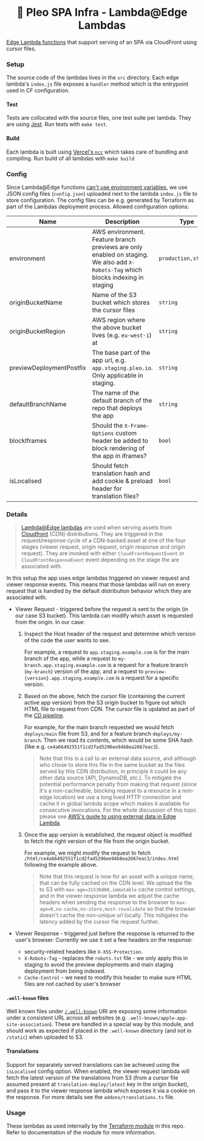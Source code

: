 <h1 align="center">
  🔋 Pleo SPA Infra - Lambda@Edge Lambdas
</h1>

[Edge Lambda functions](https://aws.amazon.com/lambda/edge/) that support serving of an SPA via
CloudFront using cursor files.

### Setup

The source code of the lambdas lives in the `src` directory. Each edge lambda's `index.js` file
exposes a `handler` method which is the entrypoint used in CF configuration.

#### Test

Tests are collocated with the source files, one test suite per lambda. They are using
[Jest](https://jestjs.io/). Run tests with `make test`.

#### Build

Each lambda is built using [Vercel's `ncc`](https://github.com/vercel/ncc) which takes care of
bundling and compiling. Run build of all lambdas with `make build`

### Config

Since Lambda@Edge functions
[can't use environment variables](https://docs.aws.amazon.com/AmazonCloudFront/latest/DeveloperGuide/edge-functions-restrictions.html#lambda-at-edge-function-restrictions),
we use JSON config files (`config.json`) uploaded next to the lambda `index.js` file to store
configuration. The config files can be e.g. generated by Terraform as part of the Lambdas deployment
process. Allowed configuration options:

| Name                     | Description                                                                                                                       | Type                 | Default  | Required |
| ------------------------ | --------------------------------------------------------------------------------------------------------------------------------- | -------------------- | -------- | :------: |
| environment              | AWS environment. Feature branch previews are only enabled on staging. We also add `X-Robots-Tag` which blocks indexing in staging | `production,staging` | n/a      |   yes    |
| originBucketName         | Name of the S3 bucket which stores the cursor files                                                                               | `string`             | n/a      |   yes    |
| originBucketRegion       | AWS region where the above bucket lives (e.g. `eu-west-1`) at                                                                     | `string`             | n/a      |   yes    |
| previewDeploymentPostfix | The base part of the app url, e.g. `app.staging.pleo.io`. Only applicable in staging.                                             | `string`             | n/a      |   yes    |
| defaultBranchName        | The name of the default branch of the repo that deploys the app                                                                   | `string`             | `master` |    no    |
| blockIframes             | Should the `X-Frame-Options` custom header be added to block rendering of the app in iframes?                                     | `bool`               | `false`  |    no    |
| isLocalised              | Should fetch translation hash and add cookie & preload header for translation files?                                              | `bool`               | `false`  |    no    |

### Details

> [Lambda@Edge lambdas](https://aws.amazon.com/lambda/edge/) are used when serving assets from
> [Cloudfront](https://aws.amazon.com/cloudfront/) (CDN) distributions. They are triggered in the
> request/response cycle of a CDN-backed asset at one of the four stages (viewer request, origin
> request, origin response and origin request). They are invoked with either
> `CloudFrontRequestEvent` or `CloudFrontResponseEvent` event depending on the stage the are
> associated with.

In this setup the app uses edge lambdas triggered on viewer request and viewer response events. This
means that those lambdas will run on every request that is handled by the default distribution
behavior which they are associated with.

-   Viewer Request - triggered before the request is sent to the origin (in our case S3 bucket).
    This lambda can modify which asset is requested from the origin. In our case:

    1. Inspect the Host header of the request and determine which version of the code the user wants
       to see.

        For example, a request to `app.staging.example.com` is for the main branch of the app, while
        a request to `my-branch.app.staging.example.com` is a request for a feature branch
        (`my-branch`) version of the app, and a request to
        `preview-{version}.app.staging.example.com` is a request for a specific version.

    2. Based on the above, fetch the cursor file (containing the current active app version) from
       the S3 origin bucket to figure out which HTML file to request from CDN. The cursor file is
       updated as part of the [CD pipeline](../reusable-workflows).

        For example, for the main branch requested we would fetch `deploys/main` file from S3, and
        for a feature branch `deploys/my-branch`. Then we read its contents, which would be some SHA
        hash (like e.g. `ce4a66492551f1cd2fad5296ee94b8ea2667eac3`).

        > Note that this is a call to an external data source, and although who chose to store this
        > file in the same bucket as the files served by this CDN distribution, in principle it
        > could be any other data source (API, DynamoDB, etc.). To mitigate the potential
        > performance penalty from making that request (since it's a non-cacheable, blocking request
        > to a resource in a non-edge location) we use a long lived HTTP connection and cache it in
        > global lambda scope which makes it available for consecutive invocations. For the whole
        > discussion of this topic please see
        > [AWS's guide to using external data in Edge Lambda](https://aws.amazon.com/blogs/networking-and-content-delivery/leveraging-external-data-in-lambdaedge).

    3. Once the app version is established, the request object is modified to fetch the right
       version of the file from the origin bucket.

        For example, we might modify the request to fetch
        `/html/ce4a66492551f1cd2fad5296ee94b8ea2667eac3/index.html` following the example above.

        > Note that this request is now for an asset with a unique name, that can be fully cached on
        > the CDN level. We upload the file to S3 with `max-age=31536000,immutable` cache control
        > settings, and in the viewer response lambda we adjust the cache headers when sending the
        > response to the browser to `max-age=0,no-cache,no-store,must-revalidate` so that the
        > browser doesn't cache the non-unique url locally. This mitigates the latency added by the
        > cursor file request further.

-   Viewer Response - triggered just before the response is returned to the user's browser.
    Currently we use it set a few headers on the response:
    -   security-related headers like `X-XSS-Protection`.
    -   `X-Robots-Tag` - replaces the `robots.txt` file - we only apply this in staging to avoid the
        preview deployments and main staging deployment from being indexed.
    -   `Cache-Control` - we need to modify this header to make sure HTML files are not cached by
        user's browser

#### `.well-known` files

Well known files under [`/.well-known`](https://en.wikipedia.org/wiki/Well-known_URI) URI are
exposing some information under a consistent URL across all websites (e.g.
`.well-known/apple-app-site-association`). These are handled in a special way by this module, and
should work as expected if placed in the `.well-known` directory (and not in `/static`) when
uploaded to S3.

#### Translations

Support for separately served translations can be achieved using the `isLocalised` config option.
When enabled, the viewer request lambda will fetch the latest version of the translations from S3
(from a cursor file assumed present at `translation-deploy/latest` key in the origin bucket), and
pass it to the viewer response lambda which exposes it via a cookie on the response. For more
details see the `addons/translations.ts` file.

### Usage

These lambdas as used internally by the [Terraform module](../terraform-module) in this repo. Refer
to documentation of the module for more information.
